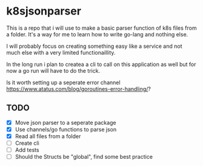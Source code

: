 # k8sjsonparser

This is a repo that i will use to make a basic parser function of k8s files from a folder.
It's a way for me to learn how to write go-lang and nothing else.

I will probably focus on creating something easy like a service and not much else with a very limited functionaillity.

In the long run i plan to createa a cli to call on this application as well but for now a go run will have to do the trick.

Is it worth setting up a seperate error channel https://www.atatus.com/blog/goroutines-error-handling/?

## TODO

- [x] Move json parser to a seperate package
- [x] Use channels/go functions to parse json
- [x] Read all files from a folder
- [ ] Create cli
- [ ] Add tests
- [ ] Should the Structs be "global", find some best practice
